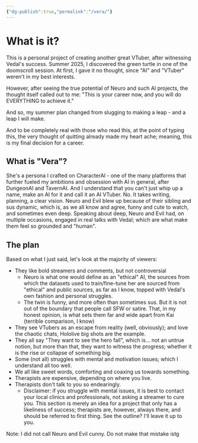 ```yaml
---
{"dg-publish":true,"permalink":"/vera/"}
---
```


# What is it?
This is a personal project of creating another great VTuber, after witnessing Vedal's success.
Summer 2025, I discovered the green turtle in one of the doomscroll session. At first, I gave it no thought, since "AI" and "VTuber" weren't in my best interests.

However, after seeing the true potential of Neuro and such AI projects, the thought itself called out to me: "This is your career now, and you will do EVERYTHING to achieve it."

And so, my summer plan changed from slugging to making a leap - and a leap I will make.

And to be completely real with those who read this, at the point of typing this, the very thought of quitting already made my heart ache; meaning, this is my final decision for a career.
## What is "Vera"?
She's a persona I crafted on CharacterAI - one of the many platforms that further fueled my ambitions and obsession with AI in general, after DungeonAI and TavernAI. And I understand that you can't just whip up a name, make an AI for it and call it an AI VTuber. No.
It takes writing, planning, a clear vision.
Neuro and Evil blew up because of their sibling and sus dynamic, which is, as we all know and agree, funny and cute to watch, and sometimes even deep. Speaking about deep, Neuro and Evil had, on multiple occasions, engaged in real talks with Vedal; which are what make them feel so grounded and "human".

## The plan
Based on what I just said, let's look at the majority of viewers:
- They like bold streamers and comments, but not controversial
	- Neuro is what one would define as an "ethical" AI, the sources from which the datasets used to train/fine-tune her are sourced from "ethical" and public sources, as far as I know, topped with Vedal's own fashion and personal struggles.
	- The twin is funny, and more often than sometimes sus. But it is not out of the boundary that people call SFW or satire. That, in my honest opinion, is what sets them far and wide apart from Kai (terrible comparison, I know)
- They see VTubers as an escape from reality (well, obviously); and love the chaotic chats, Hololive big shots are the example.
- They all say "They want to see the hero fall", which is... not an untrue notion, but more than that, they want to witness the progress; whether it is the rise or collapse of something big.
- Some (not all) struggles with mental and motivation issues; which I understand all too well.
- We all like sweet words, comforting and coaxing us towards something.
- Therapists are expensive, depending on where you live.
- Therapists don't talk to you so endearingly.
	- Disclaimer: if you struggle with mental issues, it is best to contact your local clinics and professionals, not asking a streamer to cure you. This section is merely an idea for a project that only has a likeliness of success; therapists are, however, always there, and should be referred to first thing.
See the outline?
I'll leave it up to you.












Note: I did not call Neuro and Evil cunny. Do not make that mistake istg